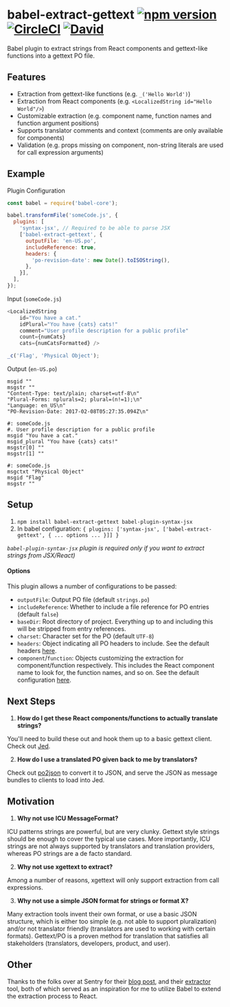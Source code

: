 # babel-extract-gettext [![npm version](https://badge.fury.io/js/babel-extract-gettext.svg)](https://badge.fury.io/js/babel-extract-gettext) [![CircleCI](https://img.shields.io/circleci/project/github/RedSparr0w/node-csgo-parser.svg)](https://circleci.com/gh/rtymchyk/babel-extract-gettext) [![David](https://david-dm.org/rtymchyk/babel-extract-gettext.svg)](https://david-dm.org/rtymchyk/babel-extract-gettext)
Babel plugin to extract strings from React components and gettext-like functions into a gettext PO file.

## Features
- Extraction from gettext-like functions (e.g. `_('Hello World')`)
- Extraction from React components (e.g. `<LocalizedString id="Hello World"/>`)
- Customizable extraction (e.g. component name, function names and function argument positions)
- Supports translator comments and context (comments are only available for components)
- Validation (e.g. props missing on component, non-string literals are used for call expression arguments)

## Example
Plugin Configuration
```javascript
const babel = require('babel-core');

babel.transformFile('someCode.js', {
  plugins: [
    'syntax-jsx', // Required to be able to parse JSX
    ['babel-extract-gettext', {
      outputFile: 'en-US.po',
      includeReference: true,
      headers: {
        'po-revision-date': new Date().toISOString(),
      },
    }],
  ],
});
```

Input (`someCode.js`)
```javascript
<LocalizedString
    id="You have a cat."
    idPlural="You have {cats} cats!"
    comment="User profile description for a public profile"
    count={numCats}
    cats={numCatsFormatted} />

_c('Flag', 'Physical Object');
 ```

Output (`en-US.po`)
```
msgid ""
msgstr ""
"Content-Type: text/plain; charset=utf-8\n"
"Plural-Forms: nplurals=2; plural=(n!=1);\n"
"Language: en_US\n"
"PO-Revision-Date: 2017-02-08T05:27:35.094Z\n"

#: someCode.js
#. User profile description for a public profile
msgid "You have a cat."
msgid_plural "You have {cats} cats!"
msgstr[0] ""
msgstr[1] ""

#: someCode.js
msgctxt "Physical Object"
msgid "Flag"
msgstr ""
```

## Setup
1. `npm install babel-extract-gettext babel-plugin-syntax-jsx`
2. In babel configuration: `{ plugins: ['syntax-jsx', ['babel-extract-gettext', { ... options ... }]] }`

  <em>`babel-plugin-syntax-jsx` plugin is required only if you want to extract strings from JSX/React)</em>

#### Options
This plugin allows a number of configurations to be passed:
- `outputFile`: Output PO file (default `strings.po`)
- `includeReference`: Whether to include a file reference for PO entries (default `false`)
- `baseDir`: Root directory of project. Everything up to and including this will be stripped from entry references.
- `charset`: Character set for the PO (default `UTF-8`)
- `headers`: Object indicating all PO headers to include. See the default headers [here](https://github.com/rtymchyk/babel-extract-gettext/blob/master/builders.js#L20).
- `component`/`function`: Objects customizing the extraction for component/function respectively. This includes the React component name to look for, the function names, and so on. See the default configuration [here](https://github.com/rtymchyk/babel-extract-gettext/blob/master/arguments.js).

## Next Steps
1. <strong>How do I get these React components/functions to actually translate strings?</strong>

  You'll need to build these out and hook them up to a basic gettext client. Check out [Jed](https://github.com/messageformat/Jed).

2. <strong>How do I use a translated PO given back to me by translators?</strong>

  Check out [po2json](https://github.com/mikeedwards/po2json) to convert it to JSON, and serve the JSON as message bundles to clients to load into Jed.

## Motivation
1. <strong>Why not use ICU MessageFormat?</strong>

  ICU patterns strings are powerful, but are very clunky. Gettext style strings should be enough to cover the typical use cases. More importantly, ICU strings are not always supported by translators and translation providers, whereas PO strings are a de facto standard.

2. <strong>Why not use xgettext to extract?</strong>

  Among a number of reasons, xgettext will only support extraction from call expressions.

3. <strong>Why not use a simple JSON format for strings or format X?</strong>

  Many extraction tools invent their own format, or use a basic JSON structure, which is either too simple (e.g. not able to support pluralization) and/or not translator friendly (translators are used to working with certain formats). Gettext/PO is a proven method for translation that satisfies all stakeholders (translators, developers, product, and user).

## Other
Thanks to the folks over at Sentry for their [blog post](https://blog.sentry.io/2016/01/07/react-i18n.html), and their [extractor](https://github.com/getsentry/babel-gettext-extractor) tool, both of which served as an inspiration for me to utilize Babel to extend the extraction process to React.
